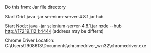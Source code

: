 Do this from: Jar file directory

Start Grid:
java -jar selenium-server-4.8.1.jar hub

Start Node: 
java -jar selenium-server-4.8.1.jar node --hub http://172.19.112.1:4444 (address may be differnt)

Chrome Driver Location:
C:\Users\T908613\Documents\chromedriver_win32\chromedriver.exe